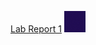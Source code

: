 [Lab Report 1](https://Sacha-Wallace.github.io/cse15l-lab-reports-f22/lab-report-1-week-0.html)
![Image](https://github.com/Sacha-Wallace/cse15l-lab-reports-f22/blob/main/Not%20Applicable.png)